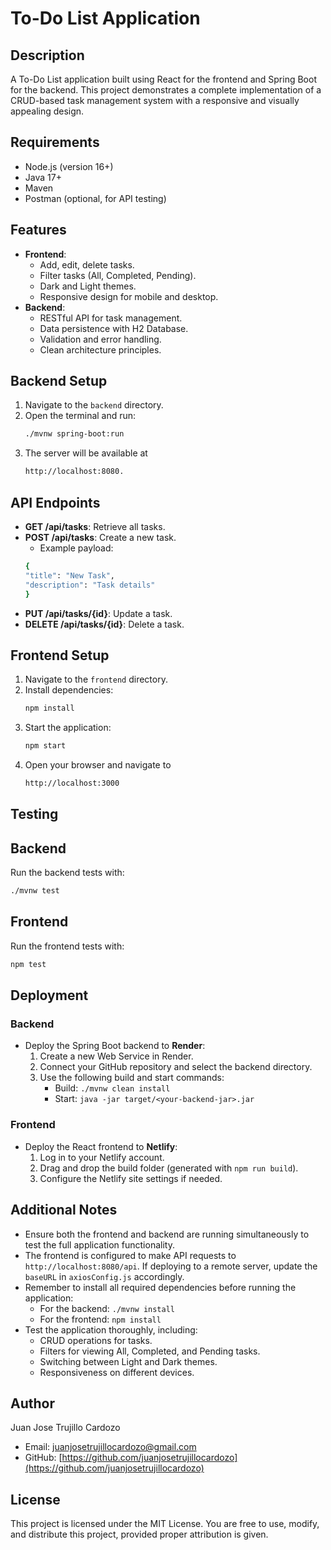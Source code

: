 # To-Do List Application

## Description
A To-Do List application built using React for the frontend and Spring Boot for the backend. This project demonstrates a complete implementation of a CRUD-based task management system with a responsive and visually appealing design.

## Requirements
- Node.js (version 16+)
- Java 17+
- Maven
- Postman (optional, for API testing)

## Features
- **Frontend**:
  - Add, edit, delete tasks.
  - Filter tasks (All, Completed, Pending).
  - Dark and Light themes.
  - Responsive design for mobile and desktop.
- **Backend**:
  - RESTful API for task management.
  - Data persistence with H2 Database.
  - Validation and error handling.
  - Clean architecture principles.

## Backend Setup
1. Navigate to the `backend` directory.
2. Open the terminal and run:
   ```bash
   ./mvnw spring-boot:run
3. The server will be available at 
   ```bash
   http://localhost:8080.

## API Endpoints
- **GET /api/tasks**: Retrieve all tasks.
- **POST /api/tasks**: Create a new task.
  - Example payload:
  ```bash
  {
  "title": "New Task",
  "description": "Task details"
  }
- **PUT /api/tasks/{id}**: Update a task.
- **DELETE /api/tasks/{id}**: Delete a task.

## Frontend Setup
1. Navigate to the `frontend` directory.
2. Install dependencies:
   ```bash
   npm install
3. Start the application:
   ```bash
   npm start
4. Open your browser and navigate to
   ```bash
   http://localhost:3000

## Testing

## Backend
Run the backend tests with:
   ```bash
   ./mvnw test
   ```

## Frontend
Run the frontend tests with:
   ```bash
   npm test
   ```

## Deployment

### Backend
- Deploy the Spring Boot backend to **Render**:
  1. Create a new Web Service in Render.
  2. Connect your GitHub repository and select the backend directory.
  3. Use the following build and start commands:
     - Build: `./mvnw clean install`
     - Start: `java -jar target/<your-backend-jar>.jar`

### Frontend
- Deploy the React frontend to **Netlify**:
  1. Log in to your Netlify account.
  2. Drag and drop the build folder (generated with `npm run build`).
  3. Configure the Netlify site settings if needed.

## Additional Notes
- Ensure both the frontend and backend are running simultaneously to test the full application functionality.
- The frontend is configured to make API requests to `http://localhost:8080/api`. If deploying to a remote server, update the `baseURL` in `axiosConfig.js` accordingly.
- Remember to install all required dependencies before running the application:
  - For the backend: `./mvnw install`
  - For the frontend: `npm install`
- Test the application thoroughly, including:
  - CRUD operations for tasks.
  - Filters for viewing All, Completed, and Pending tasks.
  - Switching between Light and Dark themes.
  - Responsiveness on different devices.

## Author
Juan Jose Trujillo Cardozo  
- Email: juanjosetrujillocardozo@gmail.com  
- GitHub: [https://github.com/juanjosetrujillocardozo](https://github.com/juanjosetrujillocardozo)

## License
This project is licensed under the MIT License. You are free to use, modify, and distribute this project, provided proper attribution is given.
